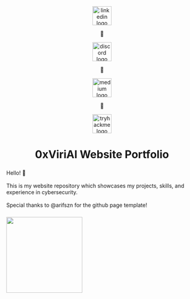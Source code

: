 <div align="center">
  <a href="https://www.linkedin.com/in/djcastilloii/" target="_blank">
    <img src="https://img.shields.io/static/v1?message=LinkedIn&logo=linkedin&label=&color=0077B5&logoColor=white&labelColor=&style=flat" height="50" alt="linkedin logo"  />
  </a>
  <p>🔹</p>
  <a href="https://discord.com/minwu_404" target="_blank">
    <img src="https://img.shields.io/static/v1?message=Discord&logo=discord&label=&color=7289DA&logoColor=white&labelColor=&style=flat" height="50" alt="discord logo"  />
  </a>
  <p>🔹</p>
  <a href="https://medium.com/@0xvirial" target="_blank">
    <img src="https://img.shields.io/static/v1?message=Medium&logo=medium&label=&color=12100E&logoColor=white&labelColor=&style=flat" height="50" alt="medium logo"  />
  </a>
  <p>🔹</p>
  <a href="https://tryhackme.com/p/viriumAlnasl" target="_blank">
    <img src="https://img.shields.io/static/v1?message=TryHackMe&logo=tryhackme&label=&color=88cc14&logoColor=white&labelColor=&style=flat" height="50" alt="tryhackme logo"  />
  </a>
</div>

###

<h1 align="center">0xViriAl Website Portfolio</h1>

###

<p align="left">Hello! 🚀  <br><br>This is my website repository which showcases my projects, skills, and experience in cybersecurity.<br><br>Special thanks to @arifszn for the github page template!</p>

###

<img align="left" height="200" src="https://media.giphy.com/media/v1.Y2lkPTc5MGI3NjExaWlqenA2aWJsYnFxMHoxdHBhaTI1cWVjNmNvZ2h3ZzcwNWo2Mmx1ZyZlcD12MV9naWZzX3NlYXJjaCZjdD1n/AtqzXIBKYFQg8gpdgD/giphy.gif"  />

###